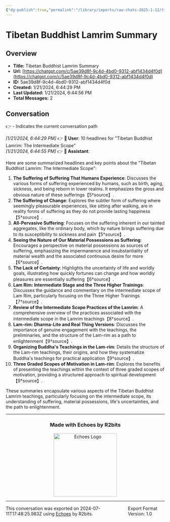 ```yaml
---
{"dg-publish":true,"permalink":"/library/imports/raw-chats-2025-1-12/tibetan-buddhist-lamrim-summary/"}
---
```


# Tibetan Buddhist Lamrim Summary

## Overview
- **Title:** Tibetan Buddhist Lamrim Summary
- **Url:** [https://chatgpt.com/c/5ae39d8f-9c4d-4bd0-9312-abf1434d4f0d](https://chatgpt.com/c/5ae39d8f-9c4d-4bd0-9312-abf1434d4f0d)
- **ID:** 5ae39d8f-9c4d-4bd0-9312-abf1434d4f0d
- **Created:** 1/21/2024, 6:44:29 PM
- **Last Updated:** 1/21/2024, 6:44:56 PM
- **Total Messages:** 2

## Conversation
👉 - Indicates the current conversation path

<i>[1/21/2024, 6:44:29 PM]</i> 👉 <b>👤 User</b>: 10 headlines for "Tibetan Buddhist Lamrim: The Intermediate Scope"<br>
<i>[1/21/2024, 6:44:55 PM]</i> 👉 <b>🤖 Assistant</b>: 

Here are some summarized headlines and key points about the "Tibetan Buddhist Lamrim: The Intermediate Scope":

1. **The Suffering of Suffering That Humans Experience**: Discusses the various forms of suffering experienced by humans, such as birth, aging, sickness, and being reborn in lower realms. It emphasizes the gross and obvious nature of these sufferings【5†source】.
2. **The Suffering of Change**: Explores the subtler form of suffering where seemingly pleasurable experiences, like sitting after walking, are in reality forms of suffering as they do not provide lasting happiness【5†source】.
3. **All-Pervasive Suffering**: Focuses on the suffering inherent in our tainted aggregates, like the ordinary body, which by nature brings suffering due to its susceptibility to sickness and pain【5†source】.
4. **Seeing the Nature of Our Material Possessions as Suffering**: Encourages a perspective on material possessions as sources of suffering, emphasizing the impermanence and insubstantiality of material wealth and the associated continuous desire for more【6†source】.
5. **The Lack of Certainty**: Highlights the uncertainty of life and worldly goals, illustrating how quickly fortunes can change and how worldly pleasures are essentially suffering【6†source】.
6. **Lam Rim: Intermediate Stage and the Three Higher Trainings**: Discusses the guidance and commentary on the intermediate scope of Lam Rim, particularly focusing on the Three Higher Trainings【7†source】.
7. **Review of the Intermediate Scope Practices of the Lamrim**: A comprehensive overview of the practices associated with the intermediate scope in the Lamrim teachings【8†source】.
8. **Lam-rim: Dharma-Lite and Real Thing Versions**: Discusses the importance of genuine engagement with the teachings, the preliminaries, and the structure of the Lam-rim as a path to enlightenment【9†source】.
9. **Organizing Buddha's Teachings in the Lam-rim**: Details the structure of the Lam-rim teachings, their origins, and how they systematize Buddha's teachings for practical application【9†source】.
10. **Three Graded Scopes of Motivation in Lam-rim**: Explores the benefits of presenting the teachings within the context of three graded scopes of motivation, providing a structured approach to spiritual development【9†source】.

These summaries encapsulate various aspects of the Tibetan Buddhist Lamrim teachings, particularly focusing on the intermediate scope, its understanding of suffering, material possessions, life's uncertainties, and the path to enlightenment.<br>

---

<div align="center">

### Made with Echoes by R2bits

<a href="https://echoes.r2bits.com">
  <img src="https://images.squarespace-cdn.com/content/v1/6493af4741c13939d335f0b8/18b27467-2da2-43b7-8d44-234bccf4f462/MINI_ECHOES_LOGO_NORMAL_WHITE_TEXT_SMALL-05-14+%281%29.png?format=300w" alt="Echoes Logo" width="200"/>
</a>

</div>

---

<div style="display: flex; justify-content: space-between;">
  <span>This conversation was exported on 2024-07-11T17:48:25.983Z using <a href="https://echoes.r2bits.com">Echoes</a> by R2bits.</span>
  <span>Export Format Version: 1.0</span>
</div>
